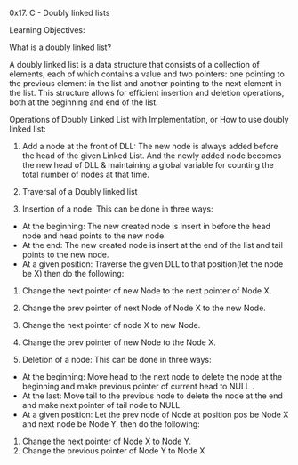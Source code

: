 0x17. C - Doubly linked lists





Learning Objectives:

What is a doubly linked list?

A doubly linked list is a data structure that consists of a collection of elements, each of which contains a value and two pointers: one pointing to the previous element in the list and another pointing to the next element in the list. This structure allows for efficient insertion and deletion operations, both at the beginning and end of the list.


Operations of Doubly Linked List with Implementation, or How to use doubly linked list:

1. Add a node at the front of DLL: The new node is always added before the head of the given Linked List. And the newly added node becomes the new head of DLL & maintaining a global variable for counting the total number of nodes at that time.
 
2. Traversal of a Doubly linked list
3. Insertion of a node: This can be done in three ways: 
* At the beginning: The new created node is insert in before the head node and head points to the new node.
* At the end: The new created node is insert at the end of the list and tail points to the new node.
* At a given position: Traverse the given DLL to that position(let the node be X) then do the following: 
1. Change the next pointer of new Node to the next pointer of Node X.
2. Change the prev pointer of next Node of Node X to the new Node.
3. Change the next pointer of node X to new Node.
4. Change the prev pointer of new Node to the Node X.


4. Deletion of a node: This can be done in three ways:

* At the beginning: Move head to the next node to delete the node at the beginning and make previous pointer of current head to NULL .
* At the last: Move tail to the previous node to delete the node at the end and make next pointer of tail node to NULL.
* At a given position: Let the prev node of Node at position pos be Node X and next node be Node Y, then do the following: 
1. Change the next pointer of Node X to Node Y.
2. Change the previous pointer of Node Y to Node X
